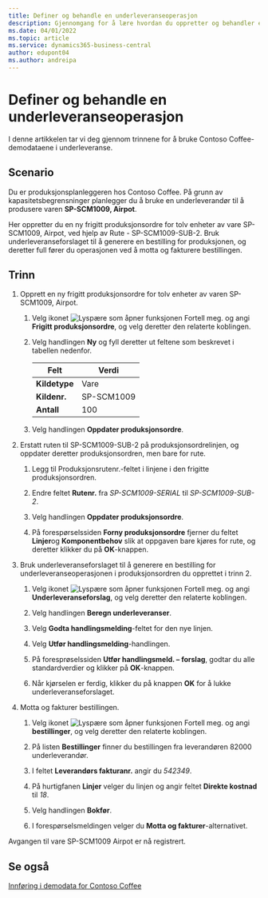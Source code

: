```yaml
---
title: Definer og behandle en underleveranseoperasjon
description: Gjennomgang for å lære hvordan du oppretter og behandler en underleveranseoperasjon i Business Central.
ms.date: 04/01/2022
ms.topic: article
ms.service: dynamics365-business-central
author: edupont04
ms.author: andreipa
---
```


# <a name="set-up-and-process-a-subcontracting-operation" />Definer og behandle en underleveranseoperasjon

I denne artikkelen tar vi deg gjennom trinnene for å bruke Contoso Coffee-demodataene i underleveranse.

## <a name="scenario" />Scenario

Du er produksjonsplanleggeren hos Contoso Coffee. På grunn av kapasitetsbegrensninger planlegger du å bruke en underleverandør til å produsere varen **SP-SCM1009, Airpot**.

Her oppretter du en ny frigitt produksjonsordre for tolv enheter av vare SP-SCM1009, Airpot, ved hjelp av Rute - SP-SCM1009-SUB-2. Bruk underleveranseforslaget til å generere en bestilling for produksjonen, og deretter full fører du operasjonen ved å motta og fakturere bestillingen.

## <a name="steps" />Trinn

1. Opprett en ny frigitt produksjonsordre for tolv enheter av varen SP-SCM1009, Airpot.

    1. Velg ikonet ![Lyspære som åpner funksjonen Fortell meg.](../../media/ui-search/search_small.png "Fortell hva du vil gjøre") og angi **Frigitt produksjonsordre**, og velg deretter den relaterte koblingen.  

    2. Velg handlingen **Ny** og fyll deretter ut feltene som beskrevet i tabellen nedenfor.  

        |Felt  |Verdi  |
        |---------|---------|
        |**Kildetype** |Vare|
        |**Kildenr.** |SP-SCM1009|
        |**Antall** |100|
    3. Velg handlingen **Oppdater produksjonsordre**.  

2. Erstatt ruten til SP-SCM1009-SUB-2 på produksjonsordrelinjen, og oppdater deretter produksjonsordren, men bare for rute.  

    1. Legg til Produksjonsrutenr.-feltet i linjene i den frigitte produksjonsordren.<!--in code, this is marked as visible=false-->

    2. Endre feltet **Rutenr.** fra *SP-SCM1009-SERIAL* til *SP-SCM1009-SUB-2*.  

    3. Velg handlingen **Oppdater produksjonsordre**.  

    4. På forespørselssiden **Forny produksjonsordre** fjerner du feltet **Linjer**og **Komponentbehov** slik at oppgaven bare kjøres for rute, og deretter klikker du på **OK**-knappen.

3. Bruk underleveranseforslaget til å generere en bestilling for underleveranseoperasjonen i produksjonsordren du opprettet i trinn 2.  

    1. Velg ikonet ![Lyspære som åpner funksjonen Fortell meg.](../../media/ui-search/search_small.png "Fortell hva du vil gjøre") og angi **Underleveranseforslag**, og velg deretter den relaterte koblingen.  

    2. Velg handlingen **Beregn underleveranser**.

    3. Velg **Godta handlingsmelding**-feltet for den nye linjen.

    4. Velg **Utfør handlingsmelding**-handlingen.  

    5. På foresprøselssiden **Utfør handlingsmeld. – forslag**, godtar du alle standardverdier og klikker på **OK**-knappen.

    6. Når kjørselen er ferdig, klikker du på knappen **OK** for å lukke underleveranseforslaget.  

4. Motta og fakturer bestillingen.  

    1. Velg ikonet ![Lyspære som åpner funksjonen Fortell meg.](../../media/ui-search/search_small.png "Fortell hva du vil gjøre") og angi **bestillinger**, og velg deretter den relaterte koblingen.  

    2. På listen **Bestillinger** finner du bestillingen fra leverandøren 82000 underleverandør.

    3. I feltet **Leverandørs fakturanr.** angir du *542349*.

    4. På hurtigfanen **Linjer** velger du linjen og angir feltet **Direkte kostnad** til *18*.

    5. Velg handlingen **Bokfør**.  

    6. I forespørselsmeldingen velger du **Motta og fakturer**-alternativet.  

Avgangen til vare SP-SCM1009 Airpot er nå registrert.

## <a name="see-also" />Se også

[Innføring i demodata for Contoso Coffee](../contoso-coffee-intro.md)  
